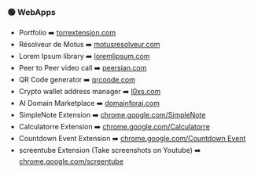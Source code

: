 ### 🟢 WebApps

- Portfolio ➡️ [torrextension.com](https://torrextension.com/)
- Résolveur de Motus ➡️ [motusresolveur.com](https://motusresolveur.com/)
- Lorem Ipsum library ➡️ [loremlipsum.com](https://loremlipsum.com/)
- Peer to Peer video call ➡️ [peersian.com](https://peersian.com/)
- QR Code generator ➡️ [qrcoode.com](https://qrcoode.com/)
- Crypto wallet address manager ➡️ [l0xs.com](https://l0xs.com/)
- AI Domain Marketplace ➡️ [domainforai.com](https://domainforai.com/)
- SimpleNote Extension ➡️ [chrome.google.com/SimpleNote](https://chrome.google.com/webstore/detail/simplenote/pceognepcdemhpjlocebidlmnagandon?)
- Calculatorre Extension ➡️ [chrome.google.com/Calculatorre](https://chromewebstore.google.com/detail/calculatorre/pibpdnadhhlecnncimjgcfighigpcjjb?hl=fr)
- Countdown Event Extension ➡️ [chrome.google.com/Countdown Event](https://chrome.google.com/webstore/detail/countdown-event/lgikfjfacmpjinepjiopdcfkclabdahb?hl=fr&authuser=3)
- screentube Extension (Take screenshots on Youtube) ➡️ [chrome.google.com/screentube](https://chrome.google.com/webstore/detail/screentube/hgdcllhaephpjidmmglbkikhlgdcnpcf?hl=fr)
